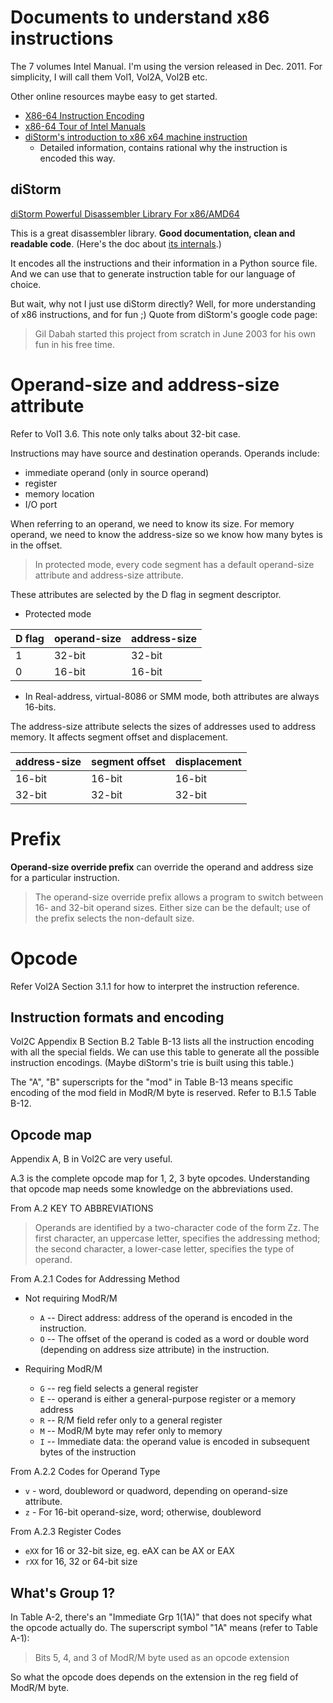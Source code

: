 Documents to understand x86 instructions
========================================

The 7 volumes Intel Manual. I'm using the version released in Dec. 2011.
For simplicity, I will call them Vol1, Vol2A, Vol2B etc.

Other online resources maybe easy to get started.

- [X86-64 Instruction Encoding](http://wiki.osdev.org/X86-64_Instruction_Encoding)
- [x86-64 Tour of Intel Manuals](http://x86asm.net/articles/x86-64-tour-of-intel-manuals/)
- [diStorm's introduction to x86 x64 machine instruction](http://code.google.com/p/distorm/wiki/x86_x64_Machine_Code)
  - Detailed information, contains rational why the instruction is encoded this way.

diStorm
-------

[diStorm Powerful Disassembler Library For x86/AMD64](http://code.google.com/p/distorm/)

This is a great disassembler library. **Good documentation, clean and readable
code**. (Here's the doc about [its internals](http://code.google.com/p/distorm/wiki/diStorm_Internals).)

It encodes all the instructions and their information in a Python source file.
And we can use that to generate instruction table for our language of choice.

But wait, why not I just use diStorm directly? Well, for more understanding of
x86 instructions, and for fun ;) Quote from diStorm's google code page:

> Gil Dabah started this project from scratch in June 2003 for his own fun in
> his free time.

Operand-size and address-size attribute
=======================================

Refer to Vol1 3.6. This note only talks about 32-bit case.

Instructions may have source and destination operands. Operands include:

- immediate operand (only in source operand)
- register
- memory location
- I/O port

When referring to an operand, we need to know its size. For memory operand, we
need to know the address-size so we know how many bytes is in the offset.

> In protected mode, every code segment has a default operand-size attribute and
> address-size attribute.

These attributes are selected by the D flag in segment descriptor.

- Protected mode

 D flag |  operand-size | address-size
--------|---------------|--------------
   1    |      32-bit   |     32-bit
   0    |      16-bit   |     16-bit

- In Real-address, virtual-8086 or SMM mode, both attributes are always 16-bits.

The address-size attribute selects the sizes of addresses used to address memory.
It affects segment offset and displacement.

address-size  | segment offset | displacement
--------------|----------------|--------------
  16-bit      |     16-bit     |    16-bit
  32-bit      |     32-bit     |    32-bit

Prefix
======

**Operand-size override prefix** can override the operand and address size for
a particular instruction.

> The operand-size override prefix allows a program to switch between 16- and
> 32-bit operand sizes. Either size can be the default; use of the prefix
> selects the non-default size.

Opcode
======

Refer Vol2A Section 3.1.1 for how to interpret the instruction reference.

Instruction formats and encoding
--------------------------------

Vol2C Appendix B Section B.2 Table B-13 lists all the instruction encoding with
all the special fields. We can use this table to generate all the possible
instruction encodings. (Maybe diStorm's trie is built using this table.)

The "A", "B" superscripts for the "mod" in Table B-13 means specific encoding of
the mod field in ModR/M byte is reserved. Refer to B.1.5 Table B-12.

Opcode map
----------

Appendix A, B in Vol2C are very useful.

A.3 is the complete opcode map for 1, 2, 3 byte opcodes. Understanding that
opcode map needs some knowledge on the abbreviations used.

From A.2 KEY TO ABBREVIATIONS

> Operands are identified by a two-character code of the form Zz. The first
> character, an uppercase letter, specifies the addressing method; the second
> character, a lower-case letter, specifies the type of operand.

From A.2.1 Codes for Addressing Method

- Not requiring ModR/M
  - `A` -- Direct address: address of the operand is encoded in the instruction.
  - `O` -- The offset of the operand is coded as a word or double word
    (depending on address size attribute) in the instruction.

- Requiring ModR/M
  - `G` -- reg field selects a general register
  - `E` -- operand is either a general-purpose register or a memory address
  - `R` -- R/M field refer only to a general register
  - `M` -- ModR/M byte may refer only to memory
  - `I` -- Immediate data: the operand value is encoded in subsequent bytes of
    the instruction

From A.2.2 Codes for Operand Type

- `v` - word, doubleword or quadword, depending on operand-size attribute.
- `z` - For 16-bit operand-size, word; otherwise, doubleword

From A.2.3 Register Codes

- `eXX` for 16 or 32-bit size, eg. eAX can be AX or EAX
- `rXX` for 16, 32 or 64-bit size

What's Group 1?
---------------

In Table A-2, there's an "Immediate Grp 1(1A)" that does not specify what the
opcode actually do. The superscript symbol "1A" means (refer to Table A-1):

> Bits 5, 4, and 3 of ModR/M byte used as an opcode extension

So what the opcode does depends on the extension in the reg field of ModR/M
byte.
